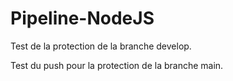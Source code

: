 # Pipeline-NodeJS

Test de la protection de la branche develop.

Test du push pour la protection de la branche main.